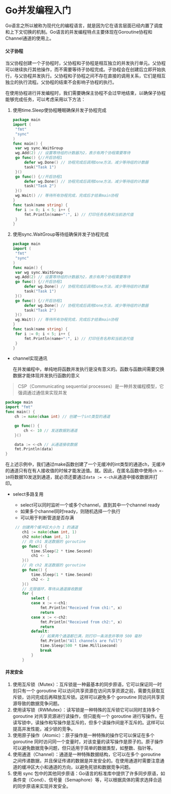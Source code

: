 #  Go并发编程入门

Go语言之所以被称为现代化的编程语言，就是因为它在语言层面已经内置了调度和上下文切换的机制。Go语言的并发编程特点主要体现在Goroutine协程和Channel通道的使用上。



####  父子协程

当父协程创建一个子协程时，父协程和子协程是相互独立的并发执行单元。父协程可以继续执行其他操作，而不需要等待子协程完成。子协程会在创建后立即开始执行，与父协程并发执行。父协程和子协程之间不存在直接的调用关系，它们是相互独立的执行流程。父协程的结束不会影响子协程的执行。

在使用协程进行并发编程时，我们需要确保主协程不会过早地结束，以确保子协程能够完成任务，可以考虑采用以下方法：

1. 使用time.Sleep使协程睡眠确保并发子协程完成

   ```go
   package main
   import (
   	"fmt"
   	"sync"
   )
   func main() {
   	var wg sync.WaitGroup
   	wg.Add(2) // 设置等待组的计数器为2，表示有两个协程需要等待
   	go func() {//开启协程1
   		defer wg.Done() // 协程完成后调用Done方法，减少等待组的计数器
   		task("Task 1") 
   	}()
   	go func() {//开启协程1
   		defer wg.Done() // 协程完成后调用Done方法，减少等待组的计数器
   		task("Task 2") 
   	}()
   	wg.Wait() // 等待所有协程完成，完成后才结束main协程
   }
   func task(name string) {
   	for i := 0; i < 5; i++ {
   		fmt.Println(name+":", i) // 打印任务名称和当前迭代值
   	}
   }

   ```

2. 使用sync.WaitGroup等待组确保并发子协程完成

   ```go
   package main
   import (
   	"fmt"
   	"sync"
   )
   func main() {
   	var wg sync.WaitGroup
   	wg.Add(2) // 设置等待组的计数器为2，表示有两个协程需要等待
   	go func() {//开启协程1
   		defer wg.Done() // 协程完成后调用Done方法，减少等待组的计数器
   		task("Task 1") 
   	}()
   	go func() {//开启协程1
   		defer wg.Done() // 协程完成后调用Done方法，减少等待组的计数器
   		task("Task 2") 
   	}()
   	wg.Wait() // 等待所有协程完成，完成后才结束main协程
   }
   func task(name string) {
   	for i := 0; i < 5; i++ {
   		fmt.Println(name+":", i) // 打印任务名称和当前迭代值
   	}
   }


   ```

- channel实现通讯

  在并发编程中，单纯地将函数并发执行是没有意义的。函数与函数间需要交换数据才能体现并发执行函数的意义

> CSP（Communicating sequential processes）是一种并发编程模型，它强调通过通信来实现并发

```go
package main
import "fmt"
func main() {
	ch := make(chan int) // 创建一个int类型的通道

	go func() {
		ch <- 10 // 发送数据到通道
	}()

	data := <-ch // 从通道接收数据
	fmt.Println(data)
}

```

在上述示例中，我们通过make函数创建了一个无缓冲的int类型的通道ch，无缓冲的通道只有在有人接收值的时候才能发送值。就。因此，在匿名函数中使用`ch <- 10`将数据10发送到通道，就必须还要通过`data := <-ch`从通道中接收数据并打印。



- select多路复用

  - select可以同时监听一个或多个channel，直到其中一个channel ready
  - 如果多个channel同时ready，则随机选择一个执行
  - 可以用于判断管道是否存满

  ```go
   // 创建两个缓冲区大小为 1 的通道
      ch1 := make(chan int, 1)
      ch2 make(chan int, 1)
      // 向 ch1 发送数据的 goroutine
      go func() {
          time.Sleep(2 * time.Second)
          ch1 <- 1
      }()
      // 向 ch2 发送数据的 goroutine
      go func() {
          time.Sleep(1 * time.Second)
          ch2 <- 2
      }()
      // 无限循环，等待从通道接收数据
      for {
          select {
          case x := <-ch1:
              fmt.Println("Received from ch1:", x)
              return
          case x := <-ch2:
              fmt.Println("Received from ch2:", x)
              return
          default:
              // 如果两个通道都已满，则打印一条消息并等待 500 毫秒
              fmt.Println("All channels are full")
              time.Sleep(500 * time.Millisecond)
              break
          }
      }
  ```



####  并发安全

1. 使用互斥锁（Mutex）：互斥锁是一种最基本的同步原语，它可以保证同一时刻只有一个 goroutine 可以访问共享资源在访问共享资源之前，需要先获取互斥锁，访问完成后再释放互斥锁。这样可以避免多个 goroutine 同访问共享资源导致的数据竞争问题。
2. 使用读写锁（RWMutex）：读写锁是一种特殊的互斥锁它可以同时支持多个 goroutine 对共享资源进行读操作，但只能有一个 goroutine 进行写操作。在读写锁中，读操作和写操作是互斥的，但多个读操作间是不互斥的。这样可以提高并发性能，减少锁的竞争。
3. 使用原子操作（Atomic）：原子操作是一种特殊的操作它可以保证在多个 goroutine 同时访问同一个变量时，对该变量的读写操作是原子的。原子操作可以避免数据竞争问题，但只适用于简单的数据类型，如整数、指针等。
4. 使用通道（Channel）：通道是一种特殊数据结构，它可以在多个 goroutine 之间传递数据，并且保证传递的数据是并发安全的。在使用通道时需要注意通道的缓冲区大小和通道的方向，以避免死锁和数据竞争问题。
5. 使用 sync 包中的其他同步原语：Go语言的标准库中提供了许多同步原语，如条件变（Cond）、信号量（Semaphore）等，可以根据具体的需求选择合适的同步原语来实现并发安全。

